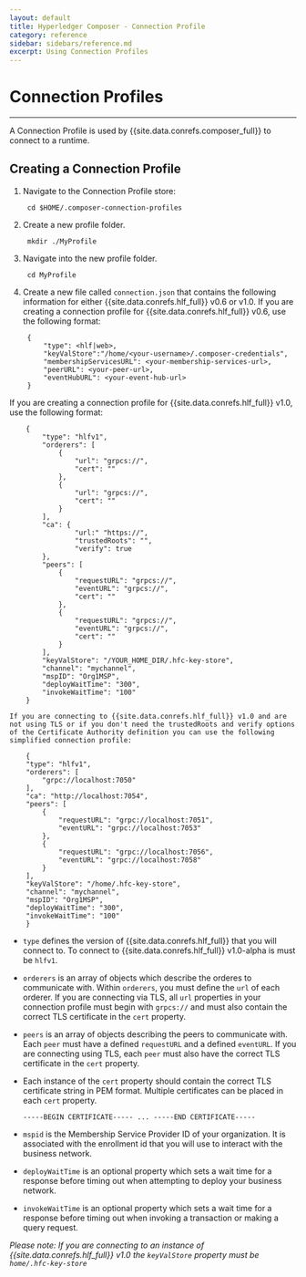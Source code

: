 ```yaml
---
layout: default
title: Hyperledger Composer - Connection Profile
category: reference
sidebar: sidebars/reference.md
excerpt: Using Connection Profiles
---
```


# Connection Profiles

---

A Connection Profile is used by {{site.data.conrefs.composer_full}} to connect to a runtime.

## Creating a Connection Profile

1. Navigate to the Connection Profile store:

        cd $HOME/.composer-connection-profiles

2. Create a new profile folder.

        mkdir ./MyProfile

3. Navigate into the new profile folder.

        cd MyProfile

4. Create a new file called `connection.json` that contains the following information for either {{site.data.conrefs.hlf_full}} v0.6 or v1.0. If you are creating a connection profile for {{site.data.conrefs.hlf_full}} v0.6, use the following format:

        {
            "type": <hlf|web>,
            "keyValStore":"/home/<your-username>/.composer-credentials",
            "membershipServicesURL": <your-membership-services-url>,
            "peerURL": <your-peer-url>,
            "eventHubURL": <your-event-hub-url>
        }
  If you are creating a connection profile for {{site.data.conrefs.hlf_full}} v1.0, use the following format:

        {
            "type": "hlfv1",
            "orderers": [
                {
                    "url": "grpcs://",
                    "cert": ""
                },
                {
                    "url": "grpcs://",
                    "cert": ""
                }
            ],
            "ca": {
                    "url:" "https://",
                    "trustedRoots": "",
                    "verify": true
            },
            "peers": [
                {
                    "requestURL": "grpcs://",
                    "eventURL": "grpcs://",
                    "cert": ""
                },
                {
                    "requestURL": "grpcs://",
                    "eventURL": "grpcs://",
                    "cert": ""
                }
            ],
            "keyValStore": "/YOUR_HOME_DIR/.hfc-key-store",
            "channel": "mychannel",
            "mspID": "Org1MSP",
            "deployWaitTime": "300",
            "invokeWaitTime": "100"
        }

    If you are connecting to {{site.data.conrefs.hlf_full}} v1.0 and are not using TLS or if you don't need the trustedRoots and verify options of the Certificate Authority definition you can use the following simplified connection profile:

        {
        "type": "hlfv1",
        "orderers": [
            "grpc://localhost:7050"
        ],
        "ca": "http://localhost:7054",
        "peers": [
            {
                "requestURL": "grpc://localhost:7051",
                "eventURL": "grpc://localhost:7053"
            },
            {
                "requestURL": "grpc://localhost:7056",
                "eventURL": "grpc://localhost:7058"
            }
        ],
        "keyValStore": "/home/.hfc-key-store",
        "channel": "mychannel",
        "mspID": "Org1MSP",
        "deployWaitTime": "300",
        "invokeWaitTime": "100"
        }

  - `type` defines the version of {{site.data.conrefs.hlf_full}} that you will connect to. To connect to {{site.data.conrefs.hlf_full}} v1.0-alpha is must be `hlfv1`.
  - `orderers` is an array of objects which describe the orderes to communicate with. Within `orderers`, you must define the `url` of each orderer. If you are connecting via TLS, all `url` properties in your connection profile must begin with `grpcs://` and must also contain the correct TLS certificate in the `cert` property.
  - `peers` is an array of objects describing the peers to communicate with. Each `peer` must have a defined `requestURL` and a defined `eventURL`. If you are connecting using TLS, each `peer` must also have the correct TLS certificate in the `cert` property.

  - Each instance of the `cert` property should contain the correct TLS certificate string in PEM format. Multiple certificates can be placed in each `cert` property.  

        -----BEGIN CERTIFICATE----- ... -----END CERTIFICATE-----


  - `mspid` is the Membership Service Provider ID of your organization. It is associated with the enrollment id that you will use to interact with the business network.
  - `deployWaitTime` is an optional property which sets a wait time for a response before timing out when attempting to deploy your business network.
  - `invokeWaitTime` is an optional property which sets a wait time for a response before timing out when invoking a transaction or making a query request.

  *Please note: If you are connecting to an instance of {{site.data.conrefs.hlf_full}} v1.0 the `keyValStore` property must be `home/.hfc-key-store`*
